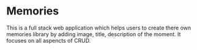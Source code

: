 # Memories
This is a full stack web application which helps users to create there own memories library by adding image, title, description of the moment. It focuses on all aspencts of CRUD.
